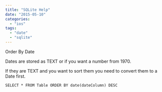 ```yaml
---
title: "SQLite Help"
date: "2015-05-10"
categories: 
  - "ios"
tags: 
  - "date"
  - "sqlite"
---
```


Order By Date

Dates are stored as TEXT or if you want a number from 1970.

If they are TEXT and you want to sort them you need to convert them to a Date first.

```
SELECT * FROM Table ORDER BY date(dateColumn) DESC
```
